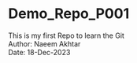 # Demo_Repo_P001
This is my first Repo to learn the Git
<br>
Author: Naeem Akhtar
<br>
Date: 18-Dec-2023
